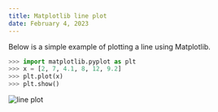 ```yaml
---
title: Matplotlib line plot
date: February 4, 2023
---
```


Below is a simple example of plotting a line using Matplotlib.

```python
>>> import matplotlib.pyplot as plt
>>> x = [2, 7, 4.1, 8, 12, 9.2]
>>> plt.plot(x)
>>> plt.show()
```

<p><img src="../assets/images/matplotlib-line.png" style="max-width:100%;" alt="line plot"></p>
